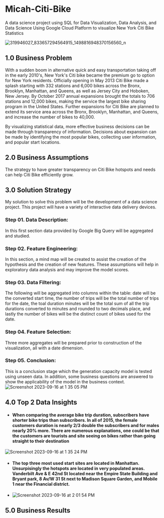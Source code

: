 # Micah-Citi-Bike

A data science project using SQL for Data Visualization, Data Analysis, and Data Science Using Google Cloud Platform to visualize New York Citi Bike Statistics

![319946027_833657294564915_1498816948370156560_n](https://github.com/pimicah/Micah-Citi-Bike/assets/144563378/983e1783-8092-4520-95ae-5b12d3d73631)

## __1.0 Business Problem__
With a sudden boom in alternative quick and easy transportation taking off in the early 2010's, New York's Citi bike became the premium go to option for New York residents.  Officially opening in May 2013 Citi Bike made a splash starting with 332 stations and 6,000 bikes across the Bronx, Brooklyn, Manhattan, and Queens, as well as Jersey City and Hoboken, New Jersey.  By October 2017 annual expansions brought the totals to 706 stations and 12,000 bikes, making the service the largest bike sharing program in the United States. Further expansions for Citi Bike are planned to extend its service area across the Bronx, Brooklyn, Manhattan, and Queens, and increase the number of bikes to 40,000.  

By visualizing statistical data, more effective business decisions can be made through transparency of information.  Decisions about expansion can be made by identifying the most popular bikes, collecting user information, and popular start locations.

## 2.0 Business Assumptions
The strategy to have greater transparency on Citi Bike hotspots and needs can help Citi Bike efficiently grow.

## 3.0 Solution Strategy
My solution to solve this problem will be the development of a data science project.  This project will have a variety of interactive data delivery devices.  
### Step 01. Data Description: 
In this first section data provided by Google Big Query will be aggregated and studied.  
### Step 02. Feature Engineering: 
In this section, a mind map will be created to assist the creation of the hypothesis and the creation of new features. These assumptions will help in exploratory data analysis and may improve the model scores.
### Step 03. Data Filtering: 
The following will be aggregated into columns within the table: date will be the converted start time, the number of trips will be the total number of trips for the date, the toal duration minutes will be the total sum of all the trip durations converted to minutes and rounded to two decimals place, and lastly the number of bikes will be the distinct count of bikes used for the date.
### Step 04. Feature Selection:
Three more aggregates will be prepared prior to construction of the visualization, all with a date dimension.  
### Step 05. Conclusion:
This is a conclusion stage which the generation capacity model is tested using unseen data. In addition, some business questions are answered to show the applicability of the model in the business context.
![Screenshot 2023-09-16 at 1 35 05 PM](https://github.com/pimicah/Micah-Citi-Bike-Dashboard/assets/144563378/534000f0-988f-487b-a7cc-cdd85f32de6e)

## 4.0 Top 2 Data Insights
- #### When comparing the average bike trip duration, subscribers have shorter bike trips than subscribers. In all of 2015, the female customers duration is nearly 2/3 double the subscribers and for males nearly 20% more.  There are numerous explanations, one could be that the customers are tourists and site seeing on bikes rather than going straight to their destination 
![Screenshot 2023-09-16 at 1 35 24 PM](https://github.com/pimicah/Micah-Citi-Bike-Dashboard/assets/144563378/5e12db5c-0d78-48f2-b653-d3e75bb1e83f)
- #### The top three most used start sites are located in Manhattan.  Unsurpisingly the hotspots are located in very populated areas. Vanderbilt Ave & E 42nd St located near the Empire State Building and Bryant park, 8 Av/W 31 St next to Madison Square Garden, and Mobile 1 near the Financial district.
- ![Screenshot 2023-09-16 at 2 01 54 PM](https://github.com/pimicah/Micah-Citi-Bike-Dashboard/assets/144563378/7b3d9849-d4eb-46b0-90c2-1846fdf885b5)

## 5.0 Business Results
